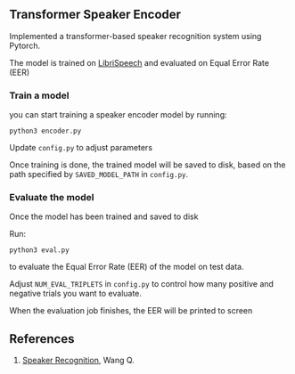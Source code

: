 ## Transformer Speaker Encoder

Implemented a transformer-based speaker recognition system using Pytorch.

The model is trained on [LibriSpeech](https://www.openslr.org/12) and evaluated on Equal Error Rate (EER)

### Train a model

you can start training a speaker encoder model by running:

```
python3 encoder.py
```

Update `config.py` to adjust parameters

Once training is done, the trained model will be saved to disk, based on the path specified by `SAVED_MODEL_PATH` in `config.py`.

### Evaluate the model

Once the model has been trained and saved to disk

Run:

```
python3 eval.py
```
to evaluate the Equal Error Rate (EER) of the model on test data.


Adjust `NUM_EVAL_TRIPLETS` in `config.py` to control how many positive and negative trials you want to evaluate.

When the evaluation job finishes, the EER will be printed to screen

## References
1. [Speaker Recognition](https://www.udemy.com/course/speaker-recognition/?couponCode=ACCAGE0923), Wang Q.
